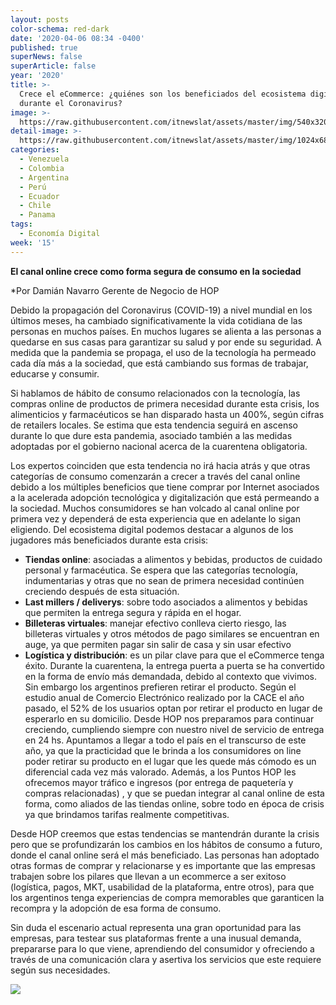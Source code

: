 ```yaml
---
layout: posts
color-schema: red-dark
date: '2020-04-06 08:34 -0400'
published: true
superNews: false
superArticle: false
year: '2020'
title: >-
  Crece el eCommerce: ¿quiénes son los beneficiados del ecosistema digital
  durante el Coronavirus?
image: >-
  https://raw.githubusercontent.com/itnewslat/assets/master/img/540x320/ecommerce-p.jpg
detail-image: >-
  https://raw.githubusercontent.com/itnewslat/assets/master/img/1024x680/ecommerce-g.jpg
categories:
  - Venezuela
  - Colombia
  - Argentina
  - Perú
  - Ecuador
  - Chile
  - Panama
tags:
  - Economía Digital
week: '15'
---
```

**El canal online crece como forma segura de consumo en la sociedad**

*Por Damián Navarro Gerente de Negocio de HOP

Debido la propagación del Coronavirus (COVID-19) a nivel mundial en los últimos meses, ha cambiado significativamente la vida cotidiana de las personas en muchos países. En muchos lugares se alienta a las personas a quedarse en sus casas para garantizar su salud y por ende su seguridad. A medida que la pandemia se propaga, el uso de la tecnología ha permeado cada día más a la sociedad, que está cambiando sus formas de trabajar, educarse y consumir.

Si hablamos de hábito de consumo relacionados con la tecnología, las compras online de productos de primera necesidad durante esta crisis, los alimenticios y farmacéuticos se han disparado hasta un 400%, según cifras de retailers locales. Se estima que esta tendencia seguirá en ascenso durante lo que dure esta pandemia, asociado también a las medidas adoptadas por el gobierno nacional acerca de la cuarentena obligatoria. 

Los expertos coinciden que esta tendencia no irá hacia atrás y que otras categorías de consumo comenzarán a crecer a través del canal online debido a los múltiples beneficios que tiene comprar por Internet asociados a la acelerada adopción tecnológica y digitalización que está permeando a la sociedad. Muchos consumidores se han volcado al canal online por primera vez y dependerá de esta experiencia que en adelante lo sigan eligiendo.
Del ecosistema digital podemos destacar a algunos de los jugadores más beneficiados durante esta crisis:

- **Tiendas online**: asociadas a alimentos y bebidas, productos de cuidado personal y farmacéutica. Se espera que las categorías tecnología, indumentarias y otras que no sean de primera necesidad continúen creciendo después de esta situación.
- **Last millers / deliverys**: sobre todo asociados a alimentos y bebidas que permiten la entrega segura y rápida en el hogar.
- **Billeteras virtuales**: manejar efectivo conlleva cierto riesgo, las billeteras virtuales y otros métodos de pago similares se encuentran en auge, ya que permiten pagar sin salir de casa y sin usar efectivo
- **Logística y distribución**: es un pilar clave para que el eCommerce tenga éxito. Durante la cuarentena, la entrega puerta a puerta se ha convertido en la forma de envío más demandada, debido al contexto que vivimos. Sin embargo los argentinos prefieren retirar el producto. Según el estudio anual de Comercio Electrónico realizado por la  CACE el año pasado, el 52% de los usuarios optan por retirar el producto en lugar de esperarlo en su domicilio. Desde HOP nos preparamos para continuar creciendo, cumpliendo siempre con nuestro nivel de servicio de entrega en 24 hs. Apuntamos a llegar a todo el país en el transcurso de este año, ya que la practicidad que le brinda a los consumidores on line poder retirar su producto en el lugar que les quede más cómodo es un diferencial cada vez más valorado. Además, a los Puntos HOP les ofrecemos mayor tráfico e ingresos (por entrega de paquetería y compras relacionadas) , y que se puedan integrar al canal online de esta forma, como aliados de las tiendas online, sobre todo en época de crisis ya que brindamos tarifas realmente competitivas.

Desde HOP creemos que estas tendencias se mantendrán durante la crisis pero que se profundizarán los cambios en los hábitos de consumo a futuro, donde el canal online será el más beneficiado. Las personas han adoptado otras formas de comprar y relacionarse y es importante que las empresas trabajen sobre los pilares que llevan a un ecommerce a ser exitoso (logística, pagos, MKT, usabilidad de la plataforma, entre otros), para que los argentinos tenga experiencias de compra memorables que garanticen la recompra y la adopción de esa forma de consumo. 

Sin duda el escenario actual representa una gran oportunidad para las empresas, para testear sus plataformas frente a una inusual demanda, prepararse para lo que viene, aprendiendo del consumidor y ofreciendo a través de una comunicación clara y asertiva los servicios que este requiere según sus necesidades. 

<img src="https://tracker.metricool.com/c3po.jpg?hash=56f88a41e39ab42c063cc51676587a04"/>